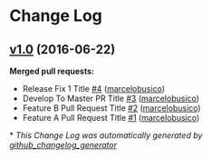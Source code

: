# Change Log

## [v1.0](https://github.com/marcelobusico/changelog-testing-repo/tree/v1.0) (2016-06-22)
**Merged pull requests:**

- Release Fix 1 Title [\#4](https://github.com/marcelobusico/changelog-testing-repo/pull/4) ([marcelobusico](https://github.com/marcelobusico))
- Develop To Master PR Title [\#3](https://github.com/marcelobusico/changelog-testing-repo/pull/3) ([marcelobusico](https://github.com/marcelobusico))
- Feature B Pull Request Title [\#2](https://github.com/marcelobusico/changelog-testing-repo/pull/2) ([marcelobusico](https://github.com/marcelobusico))
- Feature A Pull Request Title [\#1](https://github.com/marcelobusico/changelog-testing-repo/pull/1) ([marcelobusico](https://github.com/marcelobusico))



\* *This Change Log was automatically generated by [github_changelog_generator](https://github.com/skywinder/Github-Changelog-Generator)*